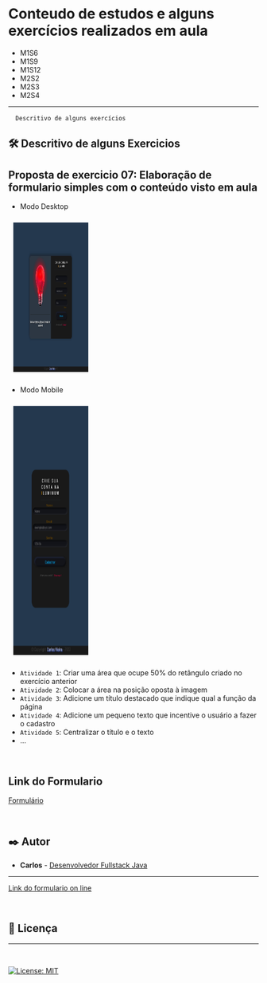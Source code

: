 

# Conteudo de estudos e alguns exercícios realizados em aula

* M1S6
* M1S9
* M1S12
* M2S2
* M2S3
* M2S4




<hr>



```
  Descritivo de alguns exercícios 
```
## 🛠️ Descritivo de alguns Exercicios

## Proposta de exercicio 07: Elaboração de formulario simples com o conteúdo visto em aula

<p float="right">
  
  - Modo Desktop
  <img src="https://github.com/carlosvico/senai_dev_class/blob/main/M2S02/exercicio-trello/ex-7-10/img/desk.png" width="30%" height="300" hspace="10"  vspace="10"/>
  
  - Modo Mobile
  <img src="https://github.com/carlosvico/senai_dev_class/blob/main/M2S2/exercicio-trello/ex-7-10/img/mobile.png"  width="30%" height="500" hspace="10" vspace="10"/> 
</p>






- `Atividade 1`: Criar uma área que ocupe 50% do retângulo criado no exercício anterior
- `Atividade 2`: Colocar a área na posição oposta à imagem
- `Atividade 3`: Adicione um título destacado que indique qual a função da página
- `Atividade 4`: Adicione um pequeno texto que incentive o usuário a fazer o cadastro
- `Atividade 5`: Centralizar o título e o texto
- ...

&nbsp;

## Link do Formulario

[Formulário](https://cadform.netlify.app/)

&nbsp;

## ✒️ Autor 

* **Carlos** -  [Desenvolvedor Fullstack Java ](https://www.linkedin.com/in/carlos-vico/)

<hr>


[Link do formulario on line](https://cadform.netlify.app/)

&nbsp;
## 📄 Licença
<hr>

&nbsp;

[![License: MIT](https://img.shields.io/badge/License-MIT-yellow.svg)](https://opensource.org/licenses/MIT)





